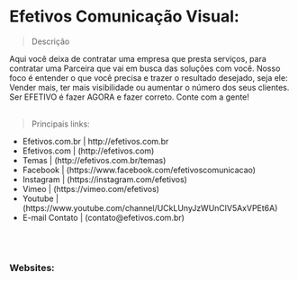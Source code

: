 # Efetivos Comunicação Visual:

> Descrição

<p>
Aqui você deixa de contratar uma empresa que presta serviços, para contratar uma Parceira que vai em busca das soluções com você. Nosso foco é entender o que você precisa e trazer o resultado desejado, seja ele: Vender mais, ter mais visibilidade ou aumentar o número dos seus clientes.
Ser EFETIVO é fazer AGORA e fazer correto.
Conte com a gente!<br><br></p>

> Principais links:
<ul>
    <li>Efetivos.com.br | http://efetivos.com.br</li>
    <li>Efetivos.com | (http://efetivos.com)</li>
    <li>Temas | (http://efetivos.com.br/temas)</li>
    <li>Facebook | (https://www.facebook.com/efetivoscomunicacao)</li>
    <li>Instagram | (https://instagram.com/efetivos)</li>
    <li>Vimeo | (https://vimeo.com/efetivos)</li>
    <li>Youtube | (https://www.youtube.com/channel/UCkLUnyJzWUnClV5AxVPEt6A)</li>
    <li>E-mail Contato | (contato@efetivos.com.br)</li>    
</ul>
<br><br>

### Websites:

